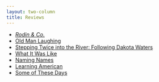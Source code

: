 ```yaml
---
layout: two-column
title: Reviews
---
```


<ul>
    <li><a href="/bibliography/rodin/reviews.html"><em>Rodin &amp; Co.</em> </a></li>
    <li><a href="/bibliography/OldManLaughing/reviews.html">Old Man Laughing</a></li>
    <li><a href="/bibliography/SteppingTwice/reviews.html">Stepping Twice into the River: Following Dakota Waters</a></li>
    <li><a href="/bibliography/WhatItWasLike/reviews.html">What It Was Like</a></li>
    <li><a href="/bibliography/NamingNames/reviews.html">Naming Names</a></li>
    <li><a href="/bibliography/LearningAmerica/reviews.html">Learning American</a></li>
    <li><a href="/bibliography/SomeofTheseDays/reviews.html">Some of These Days </a></li>
</ul>